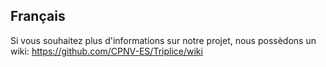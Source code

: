 ## Français
Si vous souhaitez plus d'informations sur notre projet, nous possèdons un wiki:
https://github.com/CPNV-ES/Triplice/wiki
